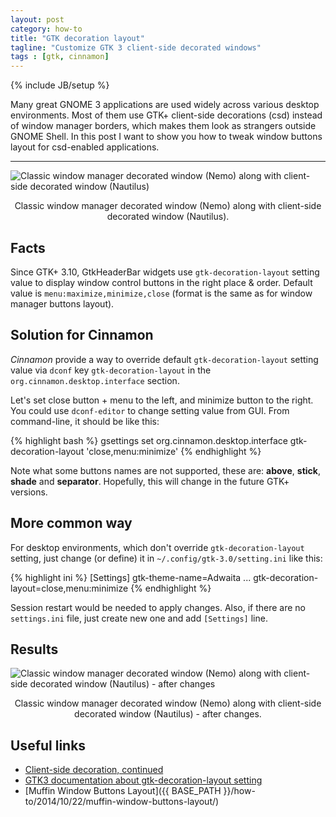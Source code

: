 ```yaml
---
layout: post
category: how-to
title: "GTK decoration layout"
tagline: "Customize GTK 3 client-side decorated windows"
tags : [gtk, cinnamon]
---
```

{% include JB/setup %}

Many great GNOME 3 applications are used widely across various desktop environments. Most of them use GTK+ client-side decorations (csd) instead of window manager borders, which makes them look as strangers outside GNOME Shell. In this post I want to show you how to tweak window buttons layout for csd-enabled applications.

<!-- more -->

---

<img src="{{ site.url }}/assets/images/gtk-decoration-layout_01.png" alt="Classic window manager decorated window (Nemo) along with client-side decorated window (Nautilus)" class="img-responsive" />

<p style="text-align:center">Classic window manager decorated window (Nemo) along with client-side decorated window (Nautilus).</p>

## Facts

Since GTK+ 3.10, GtkHeaderBar widgets use `gtk-decoration-layout` setting value
to display window control buttons in the right place & order. Default value is
`menu:maximize,minimize,close` (format is the same as for window manager buttons layout).

## Solution for Cinnamon

*Cinnamon* provide a way to override default `gtk-decoration-layout` setting value via `dconf` key `gtk-decoration-layout` in the  `org.cinnamon.desktop.interface` section.

Let's set close button + menu to the left, and minimize button to the right. You could use `dconf-editor` to change setting value from GUI. From command-line, it should be like this:

{% highlight bash %}
gsettings set org.cinnamon.desktop.interface gtk-decoration-layout 'close,menu:minimize'
{% endhighlight %}

Note what some buttons names are not supported, these are: **above**, **stick**, **shade** and **separator**. Hopefully, this will change in the future GTK+ versions.

## More common way

For desktop environments, which don't override `gtk-decoration-layout` setting, just change (or define) it in `~/.config/gtk-3.0/setting.ini` like this:

{% highlight ini %}
[Settings]
gtk-theme-name=Adwaita
...
gtk-decoration-layout=close,menu:minimize
{% endhighlight %}

Session restart would be needed to apply changes. Also, if there are no `settings.ini` file, just create new one and add `[Settings]` line.

## Results

<img src="{{ site.url }}/assets/images/gtk-decoration-layout_02.png" alt="Classic window manager decorated window (Nemo) along with client-side decorated window (Nautilus) - after changes" class="img-responsive" />

<p style="text-align:center">Classic window manager decorated window (Nemo) along with client-side decorated window (Nautilus) - after changes.</p>

## Useful links

- [Client-side decoration, continued](https://blogs.gnome.org/mclasen/2014/01/13/client-side-decorations-continued/)
- [GTK3 documentation about gtk-decoration-layout setting](https://developer.gnome.org/gtk3/stable/GtkSettings.html#GtkSettings--gtk-decoration-layout)
- [Muffin Window Buttons Layout]({{ BASE_PATH }}/how-to/2014/10/22/muffin-window-buttons-layout/)
